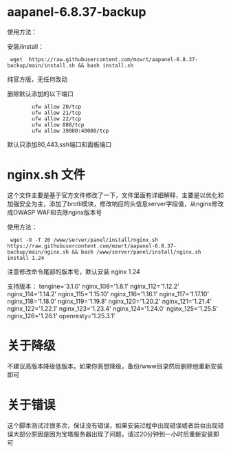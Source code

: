 # aapanel-6.8.37-backup

使用方法：

安装/install：

     wget  https://raw.githubusercontent.com/mzwrt/aapanel-6.8.37-backup/main/install.sh && bash install.sh


纯官方版，无任何改动


删除默认添加的以下端口

            ufw allow 20/tcp
            ufw allow 21/tcp
            ufw allow 22/tcp
            ufw allow 888/tcp
            ufw allow 39000:40000/tcp

默认只添加80,443,ssh端口和面板端口

# nginx.sh 文件
这个文件主要是基于官方文件修改了一下，文件里面有详细解释，主要是以优化和加强安全为主，添加了brotli模块，修改响应的头信息server字段值，从nginx修改成OWASP WAF和去除nginx版本号

使用方法：

     wget -O -T 20 /www/server/panel/install/nginx.sh https://raw.githubusercontent.com/mzwrt/aapanel-6.8.37-backup/main/nginx.sh && bash /www/server/panel/install/nginx.sh install 1.24

注意修改命令尾部的版本号，默认安装 nginx 1.24

支持版本：
tengine='3.1.0'
nginx_108='1.8.1'
nginx_112='1.12.2'
nginx_114='1.14.2'
nginx_115='1.15.10'
nginx_116='1.16.1'
nginx_117='1.17.10'
nginx_118='1.18.0'
nginx_119='1.19.8'
nginx_120='1.20.2'
nginx_121='1.21.4'
nginx_122='1.22.1'
nginx_123='1.23.4'
nginx_124='1.24.0'
nginx_125='1.25.5'
nginx_126='1.26.1'
openresty='1.25.3.1'

# 关于降级
不建议高版本降级低版本，如果你真想降级，备份/www目录然后删除他重新安装即可

# 关于错误
这个脚本测试过很多次，保证没有错误，如果安装过程中出现错误或者后台出现错误大部分原因是因为宝塔服务器出现了问题，请过20分钟到一小时后重新安装即可
